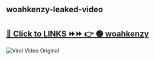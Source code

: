 
 ## woahkenzy-leaked-video 

# <h2><a href="https://clipsfans.com/woahkenzy&ref=git">🔗 Click to LINKS ⏩⏩ 👉 🟢 woahkenzy </a></h2>

<a href="https://clipsfans.com/woahkenzy&ref=git" rel="nofollow" data-target="animated-image.originalLink"><img src="https://i.ibb.co.com/xMMVF88/686577567.gif" alt="Viral Video Original" style="max-width: 100%; display: inline-block;" data-target="animated-image.originalImage"></a>
